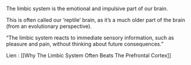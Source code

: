 The limbic system is the emotional and impulsive part of our brain.

This is often called our ‘reptile’ brain, as it’s a much older part of the brain (from an evolutionary perspective).

“The limbic system reacts to immediate sensory information, such as pleasure and pain, without thinking about future consequences.”

Lien :  [[Why The Limbic System Often Beats The Prefrontal Cortex]]
